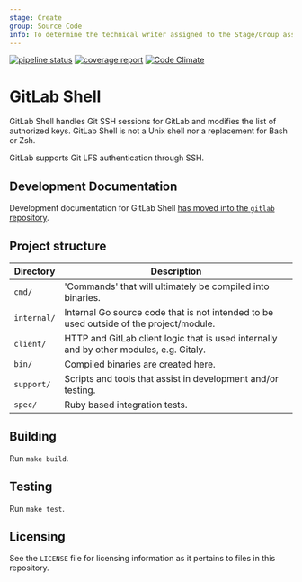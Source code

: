 ```yaml
---
stage: Create
group: Source Code
info: To determine the technical writer assigned to the Stage/Group associated with this page, see https://about.gitlab.com/handbook/engineering/ux/technical-writing/#assignments
---
```


[![pipeline status](https://gitlab.com/gitlab-org/gitlab-shell/badges/main/pipeline.svg)](https://gitlab.com/gitlab-org/gitlab-shell/-/pipelines?ref=main)
[![coverage report](https://gitlab.com/gitlab-org/gitlab-shell/badges/main/coverage.svg)](https://gitlab.com/gitlab-org/gitlab-shell/-/pipelines?ref=main)
[![Code Climate](https://codeclimate.com/github/gitlabhq/gitlab-shell.svg)](https://codeclimate.com/github/gitlabhq/gitlab-shell)

# GitLab Shell

GitLab Shell handles Git SSH sessions for GitLab and modifies the list of 
authorized keys. GitLab Shell is not a Unix shell nor a replacement for Bash or Zsh.

GitLab supports Git LFS authentication through SSH. 

## Development Documentation

Development documentation for GitLab Shell [has moved into the `gitlab` repository](https://docs.gitlab.com/ee/development/gitlab_shell/).

## Project structure

| Directory | Description |
|-----------|-------------|
| `cmd/` | 'Commands' that will ultimately be compiled into binaries. |
| `internal/` | Internal Go source code that is not intended to be used outside of the project/module. |
| `client/` | HTTP and GitLab client logic that is used internally and by other modules, e.g. Gitaly. |
| `bin/` | Compiled binaries are created here. |
| `support/` | Scripts and tools that assist in development and/or testing. |
| `spec/` | Ruby based integration tests. |

## Building

Run `make build`.

## Testing

Run `make test`.

## Licensing

See the `LICENSE` file for licensing information as it pertains to files in
this repository.
